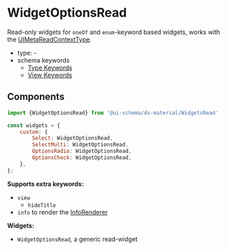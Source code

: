# WidgetOptionsRead

Read-only widgets for `oneOf` and `enum`-keyword based widgets, works with the [UIMetaReadContextType](/docs/core-meta#read-context).

- type: -
- schema keywords
    - [Type Keywords](/docs/schema#type-string)
    - [View Keywords](/docs/schema#view-keyword)

## Components

```js
import {WidgetOptionsRead} from '@ui-schema/ds-material/WidgetsRead'

const widgets = {
    custom: {
        Select: WidgetOptionsRead,
        SelectMulti: WidgetOptionsRead,
        OptionsRadio: WidgetOptionsRead,
        OptionsCheck: WidgetOptionsRead,
    },
};
```

**Supports extra keywords:**

- `view`
    - `hideTitle`
- `info` to render the [InfoRenderer](/docs/ds-material/Component/InfoRenderer)

**Widgets:**

- `WidgetOptionsRead`, a generic read-widget
